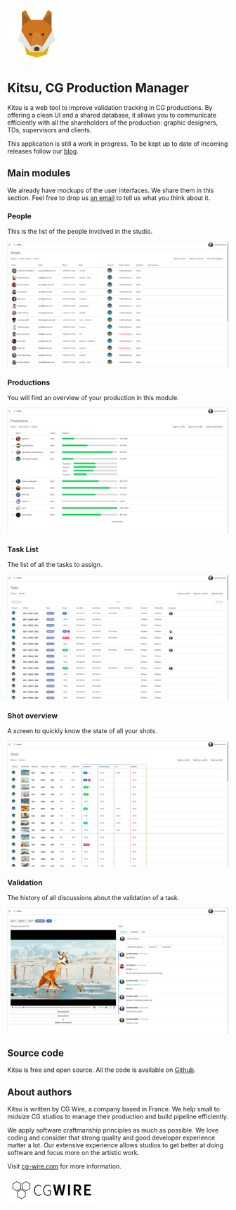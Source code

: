 ![Kitsu Logo](img/kitsu.png)

# Kitsu, CG Production Manager

Kitsu is a web tool to improve validation tracking in CG productions. By
offering a clean UI and a shared database, it allows you to communicate
efficiently with all the shareholders of the production: graphic designers,
TDs, supervisors and clients.

This application is still a work in progress. To be kept up to date of incoming
releases follow our [blog](https://medium.com/@cgwire).

## Main modules

We already have mockups of the user interfaces. We share them in this section.
Feel free to drop us [an email](mailto:contact@cg-wire.com) to tell us what you
think about it. 

### People

This is the list of the people involved in the studio.

[![People module mockup](img/people.png)](img/people.png)

### Productions

You will find an overview of your production in this module.

![Productions module mockup](img/prods.png)

### Task List

The list of all the tasks to assign.

![Task list module mockup](img/tasks.png)

### Shot overview

A screen to quickly know the state of all your shots.

![Shot module mockup](img/shots.png)

### Validation

The history of all discussions about the validation of a task.

![Validation mockup](img/validation.jpg)

## Source code

Kitsu is free and open source. All the code is available on
[Github](https://github.com/cgwire/kitsu).

## About authors

Kitsu is written by CG Wire, a company based in France. We help small to
midsize CG studios to manage their production and build pipeline efficiently.

We apply software craftmanship principles as much as possible. We love coding
and consider that strong quality and good developer experience matter a lot.
Our extensive experience allows studios to get better at doing software and
focus more on the artistic work.

Visit [cg-wire.com](https://cg-wire.com) for more information.

[![CG Wire Logo](img/cgwire.png)](https://cg-wire.com)


